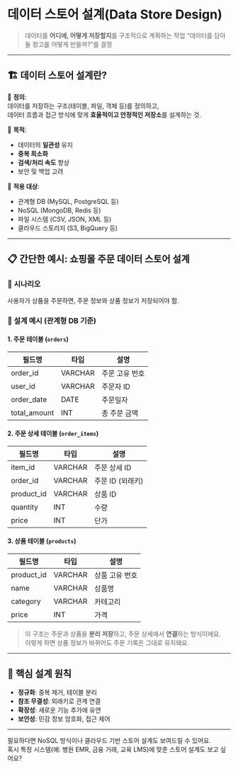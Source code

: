 # **데이터 스토어 설계(Data Store Design)**
> 데이터를 **어디에, 어떻게 저장할지**를 구조적으로 계획하는 작업
> “데이터를 담아둘 창고를 어떻게 만들까?”를 결정

---

## 🏗️ 데이터 스토어 설계란?

📌 **정의**:  
데이터를 저장하는 구조(테이블, 파일, 객체 등)를 정의하고,  
데이터 흐름과 접근 방식에 맞게 **효율적이고 안정적인 저장소**를 설계하는 것.

📌 **목적**:
- 데이터의 **일관성** 유지
- **중복 최소화**
- **검색/처리 속도** 향상
- 보안 및 백업 고려

📌 **적용 대상**:
- 관계형 DB (MySQL, PostgreSQL 등)
- NoSQL (MongoDB, Redis 등)
- 파일 시스템 (CSV, JSON, XML 등)
- 클라우드 스토리지 (S3, BigQuery 등)

---

## 📋 간단한 예시: 쇼핑몰 주문 데이터 스토어 설계

### 🎯 시나리오
사용자가 상품을 주문하면, 주문 정보와 상품 정보가 저장되어야 함.

### 🧱 설계 예시 (관계형 DB 기준)

#### 1. 주문 테이블 (`orders`)

| 필드명         | 타입       | 설명               |
|----------------|------------|--------------------|
| order_id       | VARCHAR    | 주문 고유 번호     |
| user_id        | VARCHAR    | 주문자 ID          |
| order_date     | DATE       | 주문일자           |
| total_amount   | INT        | 총 주문 금액       |

#### 2. 주문 상세 테이블 (`order_items`)

| 필드명         | 타입       | 설명               |
|----------------|------------|--------------------|
| item_id        | VARCHAR    | 주문 상세 ID        |
| order_id       | VARCHAR    | 주문 ID (외래키)    |
| product_id     | VARCHAR    | 상품 ID             |
| quantity       | INT        | 수량                |
| price          | INT        | 단가                |

#### 3. 상품 테이블 (`products`)

| 필드명         | 타입       | 설명               |
|----------------|------------|--------------------|
| product_id     | VARCHAR    | 상품 고유 번호     |
| name           | VARCHAR    | 상품명             |
| category       | VARCHAR    | 카테고리           |
| price          | INT        | 가격               |

> 이 구조는 주문과 상품을 **분리 저장**하고, 주문 상세에서 **연결**하는 방식이에요.  
> 이렇게 하면 상품 정보가 바뀌어도 주문 기록은 그대로 유지돼요.

---

## 🧠 핵심 설계 원칙

- **정규화**: 중복 제거, 테이블 분리
- **참조 무결성**: 외래키로 관계 연결
- **확장성**: 새로운 기능 추가에 유연
- **보안성**: 민감 정보 암호화, 접근 제어

---

필요하다면 NoSQL 방식이나 클라우드 기반 스토어 설계도 보여드릴 수 있어요.  
혹시 특정 시스템(예: 병원 EMR, 금융 거래, 교육 LMS)에 맞춘 스토어 설계도 보고 싶어요?
